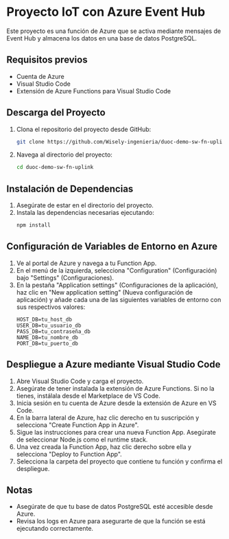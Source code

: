 # Proyecto IoT con Azure Event Hub

Este proyecto es una función de Azure que se activa mediante mensajes de Event Hub y almacena los datos en una base de datos PostgreSQL.

## Requisitos previos

- Cuenta de Azure
- Visual Studio Code
- Extensión de Azure Functions para Visual Studio Code

## Descarga del Proyecto

1. Clona el repositorio del proyecto desde GitHub:
    ```bash
    git clone https://github.com/Wisely-ingenieria/duoc-demo-sw-fn-uplink.git
    ```
2. Navega al directorio del proyecto:
    ```bash
    cd duoc-demo-sw-fn-uplink
    ```

## Instalación de Dependencias

1. Asegúrate de estar en el directorio del proyecto.
2. Instala las dependencias necesarias ejecutando:
    ```bash
    npm install
    ```

## Configuración de Variables de Entorno en Azure

1. Ve al portal de Azure y navega a tu Function App.
2. En el menú de la izquierda, selecciona "Configuration" (Configuración) bajo "Settings" (Configuraciones).
3. En la pestaña "Application settings" (Configuraciones de la aplicación), haz clic en "New application setting" (Nueva configuración de aplicación) y añade cada una de las siguientes variables de entorno con sus respectivos valores:
    ```plaintext
    HOST_DB=tu_host_db
    USER_DB=tu_usuario_db
    PASS_DB=tu_contraseña_db
    NAME_DB=tu_nombre_db
    PORT_DB=tu_puerto_db
    ```

## Despliegue a Azure mediante Visual Studio Code

1. Abre Visual Studio Code y carga el proyecto.
2. Asegúrate de tener instalada la extensión de Azure Functions. Si no la tienes, instálala desde el Marketplace de VS Code.
3. Inicia sesión en tu cuenta de Azure desde la extensión de Azure en VS Code.
4. En la barra lateral de Azure, haz clic derecho en tu suscripción y selecciona "Create Function App in Azure".
5. Sigue las instrucciones para crear una nueva Function App. Asegúrate de seleccionar Node.js como el runtime stack.
6. Una vez creada la Function App, haz clic derecho sobre ella y selecciona "Deploy to Function App".
7. Selecciona la carpeta del proyecto que contiene tu función y confirma el despliegue.

## Notas

- Asegúrate de que tu base de datos PostgreSQL esté accesible desde Azure.
- Revisa los logs en Azure para asegurarte de que la función se está ejecutando correctamente.
